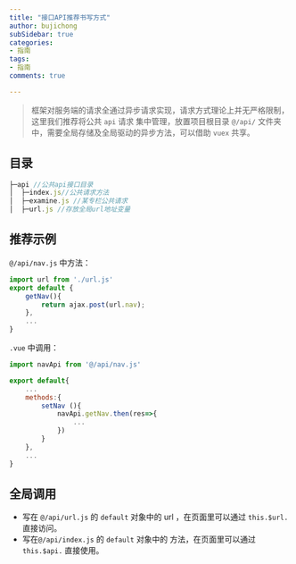 ```yaml
---
title: "接口API推荐书写方式"
author: bujichong
subSidebar: true
categories:
- 指南
tags:
- 指南
comments: true

---
```


> 框架对服务端的请求全通过异步请求实现，请求方式理论上并无严格限制，这里我们推荐将公共 `api` 请求 集中管理，放置项目根目录 `@/api/` 文件夹中，需要全局存储及全局驱动的异步方法，可以借助 `vuex` 共享。 

## 目录

```js
├─api //公共api接口目录
│  ├─index.js//公共请求方法
│  ├─examine.js //某专栏公共请求
│  ├─url.js //存放全局url地址变量
```

## 推荐示例

`@/api/nav.js` 中方法：

```js
import url from './url.js'
export default {
	getNav(){
		return ajax.post(url.nav);
	},
	...
}
```

`.vue` 中调用：

```js
import navApi from '@/api/nav.js'

export default{
	...
    methods:{
        setNav (){
            navApi.getNav.then(res=>{
                ...
            })
        }
    },
    ...
}

```

## 全局调用

- 写在 `@/api/url.js` 的 `default` 对象中的 url ，在页面里可以通过 `this.$url.` 直接访问。
- 写在`@/api/index.js`  的 `default` 对象中的 方法，在页面里可以通过 `this.$api.` 直接使用。 

